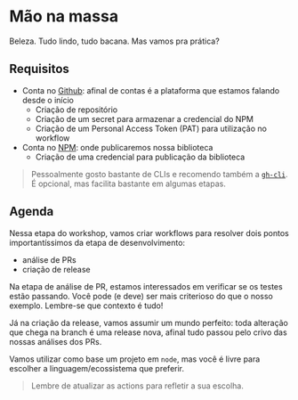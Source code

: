# Mão na massa

Beleza. Tudo lindo, tudo bacana. Mas vamos pra prática?

## Requisitos

- Conta no [Github](https://github.com): afinal de contas é a plataforma que estamos falando desde o início
  - Criação de repositório
  - Criação de um secret para armazenar a credencial do NPM
  - Criação de um Personal Access Token (PAT) para utilização no workflow
- Conta no [NPM](https://npmjs.com): onde publicaremos nossa biblioteca
  - Criação de uma credencial para publicação da biblioteca

> Pessoalmente gosto bastante de CLIs e recomendo também a [`gh-cli`](https://cli.github.com/). É opcional, mas facilita bastante em algumas etapas.

## Agenda

Nessa etapa do workshop, vamos criar workflows para resolver dois pontos importantíssimos da etapa de desenvolvimento:
- análise de PRs
- criação de release

Na etapa de análise de PR, estamos interessados em verificar se os testes estão passando. Você pode (e deve) ser mais criterioso do que o nosso exemplo. Lembre-se que contexto é tudo!

Já na criação da release, vamos assumir um mundo perfeito: toda alteração que chega na branch é uma release nova, afinal tudo passou pelo crivo das nossas análises dos PRs.

Vamos utilizar como base um projeto em `node`, mas você é livre para escolher a linguagem/ecossistema que preferir.
> Lembre de atualizar as actions para refletir a sua escolha.
